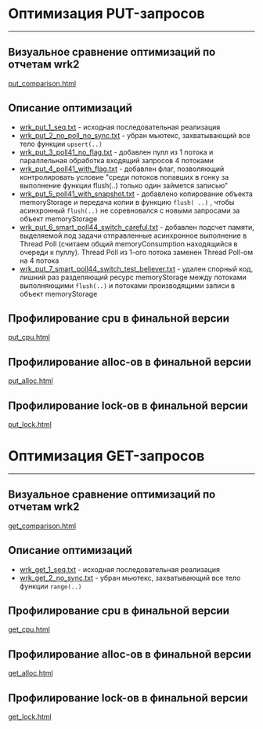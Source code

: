 # Оптимизация PUT-запросов

------------------------------------------------------------

## Визуальное сравнение оптимизаций по отчетам wrk2

[put_comparison.html](put_results/put_comparison.html)

## Описание оптимизаций

* [wrk_put_1_seq.txt](put_results/wrk_put_1_seq.txt) - исходная последовательная реализация
* [wrk_put_2_no_poll_no_sync.txt](put_results/wrk_put_2_no_poll_no_sync.txt) - убран мьютекс, захватывающий все тело
  функции `upsert(..)`
* [wrk_put_3_poll41_no_flag.txt](put_results/wrk_put_3_poll41_no_flag.txt) - добавлен пулл из 1 потока и параллельная
  обработка входящий запросов 4 потоками
* [wrk_put_4_poll41_with_flag.txt](put_results/wrk_put_4_poll41_with_flag.txt) - добавлен флаг, позволяющий
  контролировать условие "среди потоков попавших в гонку за выполнение функции flush(..) только один займется записью"
* [wrk_put_5_poll41_with_snapshot.txt](put_results/wrk_put_5_poll41_with_snapshot.txt) - добавлено копирование объекта
  memoryStorage и передача копии в функцию `flush(
  ..)` , чтобы асинхронный `flush(..)` не соревновался с новыми запросами за объект memoryStorage
* [wrk_put_6_smart_poll44_switch_careful.txt](put_results/wrk_put_6_smart_poll44_switch_careful.txt) - добавлен подсчет
  памяти, выделяемой под задачи отправленные асинхронное выполнение в Thread Poll (считаем общий memoryConsumption
  находящийся в очереди к пуллу). Thread Poll из 1-ого потока заменен Thread Poll-ом на 4 потока
* [wrk_put_7_smart_poll44_switch_test_believer.txt](put_results/wrk_put_7_smart_poll44_switch_test_believer.txt) -
  удален спорный код, лишний раз разделяющий ресурс memoryStorage между потоками выполняющими `flush(..)` и потоками
  производящими записи в объект memoryStorage

## Профилирование cpu в финальной версии

[put_cpu.html](put_results/put_cpu.html)

## Профилирование alloc-ов в финальной версии

[put_alloc.html](put_results/put_alloc.html)

## Профилирование lock-ов в финальной версии

[put_lock.html](put_results/put_lock.html)

# Оптимизация GET-запросов

------------------------------------------------------------

## Визуальное сравнение оптимизаций по отчетам wrk2

[get_comparison.html](get_results/get_comparison.html)

## Описание оптимизаций

* [wrk_get_1_seq.txt](get_results/wrk_get_1_seq.txt) - исходная последовательная реализация
* [wrk_get_2_no_sync.txt](get_results/wrk_get_2_no_sync.txt) - убран мьютекс, захватывающий все тело функции `range(..)`

## Профилирование cpu в финальной версии

[get_cpu.html](get_results/get_cpu.html)

## Профилирование alloc-ов в финальной версии

[get_alloc.html](get_results/get_alloc.html)

## Профилирование lock-ов в финальной версии

[get_lock.html](get_results/get_lock.html)

